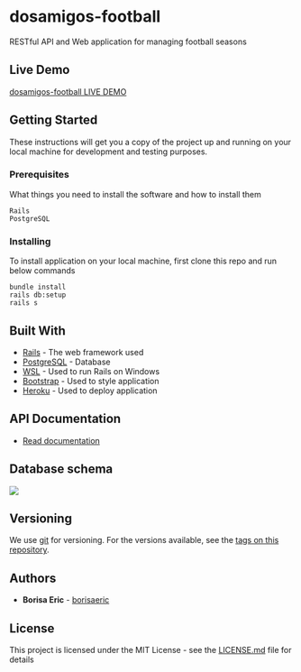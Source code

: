 # dosamigos-football

RESTful API and Web application for managing football seasons

## Live Demo

[dosamigos-football LIVE DEMO](https://dosamigos-football.herokuapp.com/)

## Getting Started

These instructions will get you a copy of the project up and running on your local machine for development and testing purposes.

### Prerequisites

What things you need to install the software and how to install them

```
Rails
PostgreSQL
```

### Installing

To install application on your local machine, first clone this repo and run below commands

```
bundle install
rails db:setup
rails s
```

## Built With

* [Rails](https://rubyonrails.org/) - The web framework used
* [PostgreSQL](https://www.postgresql.org/) - Database
* [WSL](https://docs.microsoft.com/en-us/windows/wsl/install-win10) - Used to run Rails on Windows
* [Bootstrap](https://getbootstrap.com/) - Used to style application
* [Heroku](https://heroku.com/) - Used to deploy application


## API Documentation

* [Read documentation](https://documenter.getpostman.com/view/3160424/dosamigos-football-api/RW83Nrhv)

## Database schema

[![](https://github.com/borisaeric/dosamigos-football/extra-stuff/database-schema.png)](https://github.com/borisaeric/dosamigos-football/extra-stuff/database-schema.png "Database schema")

## Versioning

We use [git](https://git-scm.com/) for versioning. For the versions available, see the [tags on this repository](https://github.com/borisaeric/dosamigos-football/tags). 

## Authors

* **Borisa Eric** - [borisaeric](https://github.com/borisaeric)

## License

This project is licensed under the MIT License - see the [LICENSE.md](LICENSE.md) file for details
